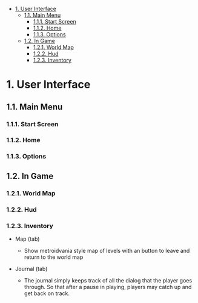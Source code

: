 <!-- TOC -->

- [1. User Interface](#1-user-interface)
  - [1.1. Main Menu](#11-main-menu)
    - [1.1.1. Start Screen](#111-start-screen)
    - [1.1.2. Home](#112-home)
    - [1.1.3. Options](#113-options)
  - [1.2. In Game](#12-in-game)
    - [1.2.1. World Map](#121-world-map)
    - [1.2.2. Hud](#122-hud)
    - [1.2.3. Inventory](#123-inventory)

<!-- /TOC -->

# 1. User Interface

## 1.1. Main Menu

### 1.1.1. Start Screen

### 1.1.2. Home 

### 1.1.3. Options

## 1.2. In Game

### 1.2.1. World Map

### 1.2.2. Hud

### 1.2.3. Inventory

* Map (tab)
  * Show metroidvania style map of levels with an button to leave and return to the world map

* Journal (tab)
  * The journal simply keeps track of all the dialog that the player goes through. So that after a pause in playing, players may catch up and get back on track.


